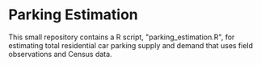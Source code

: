 # Parking Estimation
This small repository contains a R script, "parking_estimation.R", for estimating total residential car parking supply and demand that uses field observations and Census data.
